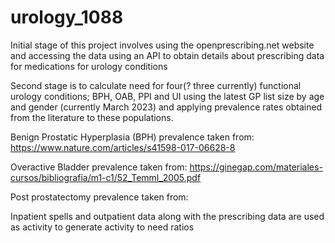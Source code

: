 # urology_1088

Initial stage of this project involves using the openprescribing.net website and accessing the data using an API to obtain details about prescribing data for medications for urology conditions

Second stage is to calculate need for four(? three currently) functional urology conditions; BPH, OAB, PPI and UI using the latest GP list size by age and gender (currently March 2023) and applying prevalence rates obtained from the literature to these populations.

Benign Prostatic Hyperplasia (BPH) prevalence taken from: https://www.nature.com/articles/s41598-017-06628-8

Overactive Bladder prevalence taken from: https://ginegap.com/materiales-cursos/bibliografia/m1-c1/52_Temml_2005.pdf

Post prostatectomy prevalence taken from:

Inpatient spells and outpatient data along with the prescribing data are used as activity to generate activity to need ratios